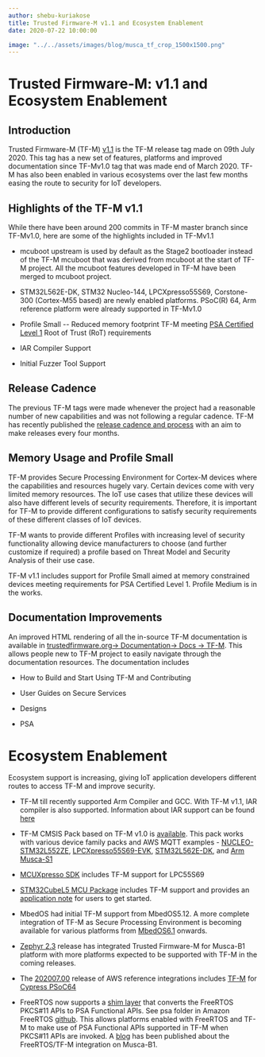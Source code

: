 ```yaml
---
author: shebu-kuriakose
title: Trusted Firmware-M v1.1 and Ecosystem Enablement
date: 2020-07-22 10:00:00

image: "../../assets/images/blog/musca_tf_crop_1500x1500.png"
---
```


# **Trusted Firmware-M: v1.1 and Ecosystem Enablement**

## Introduction

Trusted Firmware-M (TF-M)
[v1.1](https://git.trustedfirmware.org/TF-M/trusted-firmware-m.git/tag/?h=TF-Mv1.1)
is the TF-M release tag made on 09th July 2020. This tag has a new set
of features, platforms and improved documentation since TF-Mv1.0 tag
that was made end of March 2020. TF-M has also been enabled in various
ecosystems over the last few months easing the route to security for IoT
developers.

## Highlights of the TF-M v1.1

While there have been around 200 commits in TF-M master branch since
TF-Mv1.0, here are some of the highlights included in TF-Mv1.1

- mcuboot upstream is used by default as the Stage2 bootloader instead
  of the TF-M mcuboot that was derived from mcuboot at the start of
  TF-M project. All the mcuboot features developed in TF-M have been
  merged to mcuboot project.

- STM32L562E-DK, STM32 Nucleo-144, LPCXpresso55S69, Corstone-300
  (Cortex-M55 based) are newly enabled platforms. PSoC(R) 64, Arm
  reference platform were already supported in TF-Mv1.0

- Profile Small -- Reduced memory footprint TF-M meeting [PSA
  Certified Level
  1](https://www.psacertified.org/getting-certified/silicon-vendor/overview/level-1/)
  Root of Trust (RoT) requirements

- IAR Compiler Support

- Initial Fuzzer Tool Support

## Release Cadence

The previous TF-M tags were made whenever the project had a reasonable
number of new capabilities and was not following a regular cadence. TF-M
has recently published the [release cadence and
process](https://ci-builds.trustedfirmware.org/static-files/ELVnWBhwKZva5dUxJAdMBum0BjVQuSXHC-mDrge5xc4xNjUxNjg0NDk3MTgwOjk6YW5vbnltb3VzOmpvYi90Zi1tLWJ1aWxkLWRvY3MtbmlnaHRseS9sYXN0U3RhYmxlQnVpbGQvYXJ0aWZhY3Q=/trusted-firmware-m/build/docs/user_guide/html/releases/release_process.html#release-cadence-and-process)
with an aim to make releases every four months.

## Memory Usage and Profile Small

TF-M provides Secure Processing Environment for Cortex-M devices where
the capabilities and resources hugely vary. Certain devices come with
very limited memory resources. The IoT use cases that utilize these
devices will also have different levels of security requirements.
Therefore, it is important for TF-M to provide different configurations
to satisfy security requirements of these different classes of IoT
devices.

TF-M wants to provide different Profiles with increasing level of
security functionality allowing device manufacturers to choose (and
further customize if required) a profile based on Threat Model and
Security Analysis of their use case.

TF-M v1.1 includes support for Profile Small aimed at memory constrained
devices meeting requirements for PSA Certified Level 1. Profile Medium
is in the works.

## Documentation Improvements

An improved HTML rendering of all the in-source TF-M documentation is
available in [trustedfirmware.org-\> Documentation-\> Docs -\>
TF-M](https://ci.trustedfirmware.org/job/tf-m-build-docs-nightly/lastStableBuild/artifact/trusted-firmware-m/build/docs/user_guide/html/index.html).
This allows people new to TF-M project to easily navigate through the
documentation resources. The documentation includes

- How to Build and Start Using TF-M and Contributing

- User Guides on Secure Services

- Designs

- PSA

# Ecosystem Enablement

Ecosystem support is increasing, giving IoT application developers
different routes to access TF-M and improve security.

- TF-M till recently supported Arm Compiler and GCC. With TF-M v1.1,
  IAR compiler is also supported. Information about IAR support can be
  found
  [here](https://ci-builds.trustedfirmware.org/static-files/nklUEgoRNcp0GIE1rAXknNmE89kDy9wQdW1nf0eKS6AxNjU3MDMxOTg1NzQxOjk6YW5vbnltb3VzOmpvYi90Zi1tLWJ1aWxkLWRvY3MtbmlnaHRseS9sYXN0U3RhYmxlQnVpbGQvYXJ0aWZhY3Q=/trusted-firmware-m/build/docs/user_guide/html/building/tfm_build_instruction_iar.html)

- TF-M CMSIS Pack based on TF-M v1.0 is
  [available](https://www.keil.com/dd2/Pack/#/ARM.TFM.2.0.0.pack).
  This pack works with various device family packs and AWS MQTT
  examples -
  [NUCLEO-STM32L552ZE](https://www.keil.com/download/files/AWS_MQTT_Demo_NUCLEO-L552ZE-Q_TZ.zip),
  [LPCXpresso55S69-EVK](https://www.keil.com/download/files/AWS_MQTT_Demo_LPCXpresso55S69_TZ.zip),
  [STM32L562E-DK](https://www.keil.com/download/files/AWS_MQTT_Demo_STM32L562E-DK_TZ.zip),
  and [Arm
  Musca-S1](https://www2.keil.com/docs/default-source/default-document-library/AWS_MQTT_Demo_Musca-S1.zip)

- [MCUXpresso
  SDK](https://www.nxp.com/design/software/development-software/mcuxpresso-software-and-tools/mcuxpresso-software-development-kit-sdk:MCUXpresso-SDK)
  includes TF-M support for LPC55S69

- [STM32CubeL5 MCU
  Package](https://www.st.com/en/embedded-software/stm32cubel5.html)
  includes TF-M support and provides an [application
  note](https://www.st.com/content/ccc/resource/technical/document/user_manual/group1/fb/57/0a/1c/6a/e1/44/fa/DM00678763/files/DM00678763.pdf/jcr:content/translations/en.DM00678763.pdf)
  for users to get started.

- MbedOS had initial TF-M support from MbedOS5.12. A more complete
  integration of TF-M as Secure Processing Environment is becoming
  available for various platforms from
  [MbedOS6.1](https://github.com/ARMmbed/mbed-os/releases/tag/mbed-os-6.1.0)
  onwards.

- [Zephyr
  2.3](https://docs.zephyrproject.org/latest/releases/release-notes-2.3.html)
  release has integrated Trusted Firmware-M for Musca-B1 platform with
  more platforms expected to be supported with TF-M in the coming
  releases.

- The
  [202007.00](https://github.com/aws/amazon-freertos/tree/202007.00)
  release of AWS reference integrations includes
  [TF-M](https://github.com/aws/amazon-freertos/tree/202007.00/vendors/cypress/MTB/psoc6/psoc64tfm)
  for [Cypress
  PSoC64](https://devices.amazonaws.com/detail/a3G0h0000088AgXEAU/PSoC%C2%AE-64-Standard-secure-AWS-Wi-Fi-Bluetooth-Pioneer-Kit)

- FreeRTOS now supports a [shim layer](https://github.com/aws/amazon-freertos/tree/master/libraries/abstractions/pkcs11) that converts the FreeRTOS PKCS\#11 APIs to PSA Functional APIs. See psa folder in Amazon FreeRTOS [github](https://github.com/aws/amazon-freertos/tree/master/libraries/abstractions/pkcs11). This allows platforms enabled with FreeRTOS and TF-M to make use of PSA Functional APIs supported in TF-M when PKCS\#11 APIs are invoked. A [blog](https://www.freertos.org/2020/07/security-for-arm-cortex-m-devices-with-freertos.html) has been published about the FreeRTOS/TF-M integration on Musca-B1.

